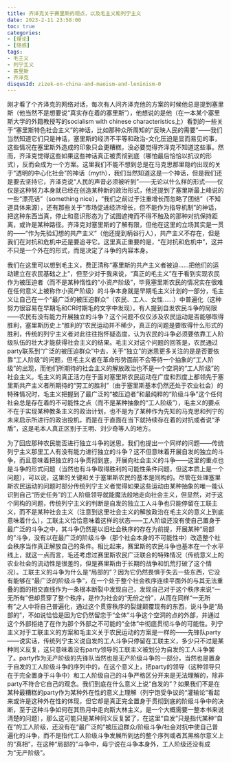 ```yaml
---
title: 齐泽克关于赛里斯的观点，以及毛主义和列宁主义
date: 2023-2-11 23:58:00
toc: true
categories:
- [理论]
- [随感]
tags: 
- 毛主义
- 列宁主义
- 赛里斯
- 齐泽克
disqusId: zizek-on-china-and-maoism-and-leninism-0
---
```


刚才看了个齐泽克的网络对话，每次有人问齐泽克他的方案的时候他总是提到塞里斯（他当然不是想要说“真实存在着的塞里斯”），他想说的是他（在一本某个塞里斯大学的外籍教授写的socialism with chinese characteristics上）看到的一些关于“塞里斯特色社会主义”的神话，比如那种众所周知的“反映人民的需要”——我们当然知道它们只是神话，塞里斯的经济不平等和政治-文化压迫是显而易见的事，这些情况在塞里斯外造成的印象只会更糟糕，没必要觉得齐泽克不知道这些事。然而，齐泽克觉得这些如果这些神话真正被贯彻到底（哪怕最后恰恰以抗议的形式），反而会成为一个方案。这里我们不能不想到总是在马克思那里隐约出现的关于“透明的中心化社会”的神话（myth），我们当然知道这是一个神话，但是我们还是要去坚持它，齐泽克说“人民的声音必须被听到”——无论以什么样的形式——仅仅是这种努力本身就已经在创造某种新的政治形式，他还提到了塞里斯最上峰说的一些“漂亮话”（something nice），“我们之前过于注重增长而忽略了团结”（不知道具体来源），还有那些关于“市场促进经济增长，但不能作为指导机制”的神话，把这种东西当真，停止和意识形态为了试图遮掩而不得不触及的那种对抗保持距离，或许是某种路径。齐泽克对塞里斯的了解有限，但他在这里的立场其实是一贯的——“作为先验幻想的共产主义”（他还提到柄谷行人），共产主义不存在，但是我们在对抗和危机中还是要追寻它。这里真正重要的是，“在对抗和危机中”，这并不只是一个外在的形式，而是决定了斗争的内容本身。  

我们在这里可以想到毛主义，费正清称“塞里斯的共产主义者被迫……把他们的运动建立在农民基础之上”，但至少对于我来说，“真正的毛主义”在于看到实现农民作为被压迫者（而不是某种惰性的“小资产阶级”，毕竟塞里斯农民的情况实在很难在任何意义上被称作小资产阶级）的斗争本身就是早期毛主义计划的一部分，毛主义让自己在一个“最广泛的被压迫群众”（农民、工人、女性……）中普遍化（这种努力很容易在早期毛和CR时期毛的文字中发现）。有人提到自发农民斗争的局限——农民有没有能力开展独立的斗争？这个问题不仅仅涉及农民运动是否能够取得胜利，塞里斯历史上“胜利的”农民运动并不稀少，真正的问题是要取得什么形式的胜利，传统的列宁主义者对此往往抱怀疑态度，认为农民的斗争必须要依靠工人阶级队伍的壮大才能获得社会主义的结果。毛主义对这个问题的回答是，农民通过party联系到“广泛的被压迫群众”中去，关于“独立”的迷思更多关注的是是否要依靠“工人阶级”的问题，但毛主义者在革命形势面前不会等待一个抽象的“工人阶级”的出现，而他们所期待的社会主义的解放政治也不是一个空洞的“工人阶级”的社会主义。毛主义的真正活力在于面对塞里斯农民运动在广度和烈度上都领先于塞里斯共产主义者所期待的“劳工的胜利”（由于塞里斯基本仍然还处于农业社会）的特殊情况时，毛主义把握到了最广泛的“被压迫者”和最纯粹的“阶级斗争”这个任何社会总是存在着的不可能性之点（而不是某种抽象的“工人阶级”），毛主义的要点不在于实现某种教条主义的政治计划，也不是为了某种作为先知的马克思和列宁的未来启示所进行的政治投机，而是在于直面在当下就持续存在着的对抗或者说“矛盾”，这是毛本人真正区别于王明、刘少奇等人的地方。  

为了回应那种农民能否进行独立斗争的迷思，我们也提出一个同样的问题——传统列宁主义那里工人有没有能力进行独立的斗争？这不但意味着开展自发的独立的斗争，而且意味着把独立的斗争贯彻到底，开展向社会主义的斗争——这里的重点也是斗争的形式问题（当然也有斗争取得胜利的可能性条件问题，但这本质上是一个问题），可以说，这里的关键和关于塞里斯农民的基本是同构的。尽管在处理塞里斯农民运动的问题时部分传统列宁主义者觉得如果这些运动由某种抽象的唯一能认识到自己“历史任务”的工人阶级领导就能魔法般地走向社会主义，但显然，对于这个同构的问题，传统列宁主义的判断是自发的独立工人斗争也只能停留在工联主义，而不是某种社会主义（注意到这里社会主义的解放政治在毛主义的意义上到底意味着什么），工联主义恰恰意味着这样的状态——工人阶级还没有使自己置身于最广泛的斗争之中，其斗争仍然是以旧社会秩序的存在为前提，开展某种“局部的”斗争，没有以在最广泛的阶级斗争（那个社会本身的不可能性中）改造整个社会秩序当作真正解放自己的条件。相比起来，赛里斯的农民斗争也基本在一个水平线上，就这一点而言，毛还考虑过赛里斯农民广泛联合的特殊情况（传统意义上的农业社会的流动性是很差的，但是赛里斯由于长期的战争和饥荒打破了这个情况）。工联主义的斗争为什么是“局部的”？因为它仍然畏惧于失去一些东西，它没有能够在“最广泛的阶级斗争”，在一个处于整个社会秩序连续平面外的与其无法重叠的面的相交直线作为一条根本断裂中发现自己，发现自己对于这个秩序来说“一无所有”但却贯穿了整个秩序，是作为社会的“无份之份”，从而在同样“一无所有”之人中将自己普遍化，通过这个贯穿秩序的裂缝颠覆现有的东西，说斗争是“局部的”，不如说恰恰是因为它仍然留恋于“全体”斗争这个空洞的点的外部，并通过这个外部拒绝了在作为那个外部之不可能的“全体”中彻底贯彻斗争的可能性。列宁主义对于工联主义的方案和毛主义关于农民运动的方案是一样的——先锋队party——说实话，传统列宁主义说自发的工人斗争只停留在工联主义，多少只不过是某种同义反复，这只意味着没有party领导的工联主义被划分为自发的工人斗争罢了。party作为无产阶级的先锋队当然也是无产阶级斗争的一部分，当然也是置身于自发的工人阶级斗争的序列中的，在这个意义上，把party的领导（这种领导只在于完全置身于斗争中）和工人阶级自己的斗争严格区分开来是无法理解的，除非party不符合它自己的观念。我们到底在什么意义上说“自发的”？如果我们不是在某种最糟糕的party作为某种外在性的意义上理解（列宁饱受争议的“灌输论”看起来或许是这种外在性的体现，但它却是真正完全置身于贯彻到底的阶级斗争中的决断，至于这种斗争如何在其热月中走向斯大林主义，是一个大概需要一整本书来说清楚的问题），那么这可能只是某种同义反复罢了，在这里“自发”只是指代某种“自在”的工人阶级，还没有在“最广泛的”被压迫群众/阶级斗争/社会对抗中使自己普遍化的斗争，而不是指代工人阶级斗争发展所到达的整个序列或者其黑格尔意义上的“真相”，在这种“局部的”斗争中，毋宁说在斗争本身外，工人阶级还没有成为“无产阶级”。
